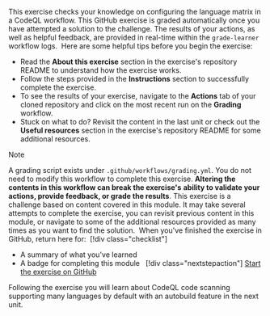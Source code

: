 This exercise checks your knowledge on configuring the language matrix in a CodeQL workflow. This GitHub exercise is graded automatically once you have attempted
a solution to the challenge. The results of your actions, as well as
helpful feedback, are provided in real-time within the `grade-learner` workflow logs.
​
Here are some helpful tips before you begin the exercise:
​
- Read the **About this exercise** section in the exercise's
repository README to understand how the exercise works.
- Follow the steps provided in the **Instructions**
section to successfully complete the exercise.
- To see the results of your exercise, navigate to the **Actions**
tab of your cloned repository and click on the most recent run on the **Grading** workflow.
- Stuck on what to do? Revisit the content in the last unit or
check out the **Useful resources** section in
the exercise's repository README for some additional resources.
​
​
>[!Note]
> A grading script exists under `.github/workflows/grading.yml`.
> You do not need to modify this workflow to complete this exercise.
> **Altering the contents in this workflow can break the exercise's**
> **ability to validate your actions, provide feedback, or grade the results**.
​
This exercise is a challenge based on content covered in this module.
It may take several attempts to complete the exercise, you can revisit
previous content in this module, or navigate to some of the additional resources provided as many times as you want to find the solution.
​
When you've finished the exercise in GitHub, return here for:
​
> [!div class="checklist"]
> * A summary of what you've learned
> * A badge for completing this module
​
​
> [!div class="nextstepaction"]
> [Start the exercise on GitHub](https://github.com/githubtraining/exercise-configure-codeql-language-matrix)
> 

Following the exercise you will learn about CodeQL code scanning supporting many languages by default with an autobuild feature in the next unit.
